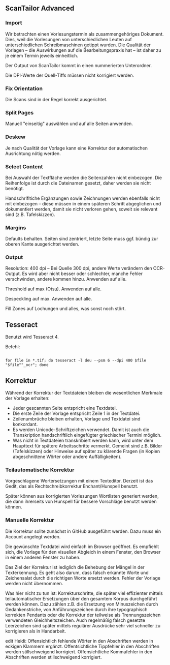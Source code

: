 

## ScanTailor Advanced

### Import

Wir betrachten einen Vorlesungstermin als zusammengehöriges Dokument. Dies, weil die Vorlesungen von unterschiedlichen Leuten auf unterschiedlichen Schreibmaschinen getippt wurden. Die Qualität der Vorlagen – die Auswirkungen auf die Bearbeitungspraxis hat – ist daher zu je einem Termin jeweils einheitlich.

Der Output von ScanTailor kommt in einen nummerierten Unterordner.

Die DPI-Werte der Quell-Tiffs müssen nicht korrigiert werden.

### Fix Orientation

Die Scans sind in der Regel korrekt ausgerichtet.

### Split Pages

Manuell "einseitig" auswählen und auf alle Seiten anwenden.

### Deskew

Je nach Qualität der Vorlage kann eine Korrektur der automatischen Ausrichtung nötig werden.

### Select Content

Bei Auswahl der Textfläche werden die Seitenzahlen nicht einbezogen. Die Reihenfolge ist durch die Dateinamen gesetzt, daher werden sie nicht benötigt.

Handschrifltiche Ergänzungen sowie Zeichnungen werden ebenfalls nicht mit einbezogen – diese müssen in einem späteren Schritt abgeglichen und dokumentiert werden, damit sie nicht verloren gehen, soweit sie relevant sind (z.B. Tafelskizzen).

### Margins

Defaults behalten. Seiten sind zentriert, letzte Seite muss ggf. bündig zur oberen Kante ausgerichtet werden.


### Output

Resolution: 400 dpi – Bei Quelle 300 dpi, andere Werte verändern den OCR-Output. Es wird aber nicht besser oder schlechter, manche Fehler verschwinden, andere kommen hinzu. Anwenden auf alle.

Threshold auf max (Otsu). Anwenden auf alle.

Despeckling auf max. Anwenden auf alle.

Fill Zones auf Lochungen und alles, was sonst noch stört.


## Tesseract

Benutzt wird Tesseract 4.

Befehl:

~~~

for file in *.tif; do tesseract -l deu --psm 6 --dpi 400 $file "$file""_ocr"; done

~~~


## Korrektur

Während der Korrektur der Textdateien bleiben die wesentlichen Merkmale der Vorlage erhalten:

* Jeder gescannten Seite entspricht eine Textdatei.
* Die erste Zeile der Vorlage entspricht Zeile 1 in der Textdatei.
* Zeilenumbrüche bleiben erhalten, Vorlage und Textdatei sind konkordant.
* Es werden Unicode-Schriftzeichen verwendet. Damit ist auch die Transkription handschriftlich eingefügter griechischer Termini möglich.
* Was nicht in Textdateien transkribiert werden kann, wird unter dem Haupttext für spätere Arbeitsschritte vermerkt. Gemeint sind z.B. Bilder (Tafelskizzen) oder Hinweise auf später zu klärende Fragen (in Kopien abgeschnittene Wörter oder andere Auffälligkeiten).


### Teilautomatische Korrektur

Vorgeschlagene Wortersetzungen mit einem Texteditor. Derzeit ist das Gedit, das als Rechtschreibkorrektur Enchant/Hunspell benutzt.

Später können aus korrigierten Vorlesungen Wortlisten generiert werden, die dann ihrerseits von Hunspell für bessere Vorschläge benutzt werden können.

###  Manuelle Korrektur

Die Korrektur sollte zunächst in GitHub ausgeführt werden. Dazu muss ein Account angelegt werden. 

Die gewünschte Textdatei wird einfach im Browser geöffnet. Es empfiehlt sich, die Vorlage für den visuellen Abgleich in einem Fenster, den Browser in einem anderen Fenster zu haben.

Das Ziel der Korrektur ist lediglich die Behebung der Mängel in der Texterkennung. Es geht also darum, dass falsch erkannte Worte und Zeichensalat durch die richtigen Worte ersetzt werden. Fehler der Vorlage werden nicht übernommen.

Was hier nicht zu tun ist: Korrekturschritte, die später viel effizienter mittels teilautomatischer Ersetzungen über den gesamtem Korpus durchgeführt werden können. Dazu zählen z.B. die Ersetzung von Minuszeichen durch Gedankenstriche, von Anführungszeichen durch ihre typographisch korrekten Pendants oder die Korrektur der teilweise als Trennungszeichen verwendeten Gleichheitszeichen. Auch regelmäßig falsch gesetzte Leerzeichen sind später mittels regulärer Ausdrücke sehr viel schneller zu korrigieren als in Handarbeit.

edit Heidi:
Offensichtlich fehlende Wörter in den Abschriften werden in eckigen Klammern ergänzt. 
Offentsichtliche Tippfehler in den Abschriften werden stillschweigend korrigiert.
Offensichtliche Kommafehler in den Abschriften werden stillschweigend korrigiert.






